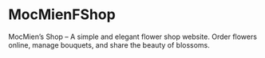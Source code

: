 # MocMienFShop
MocMien’s Shop – A simple and elegant flower shop website. Order flowers online, manage bouquets, and share the beauty of blossoms.
